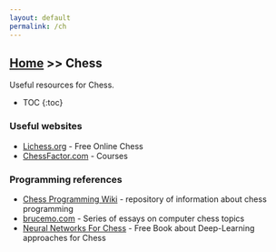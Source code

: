 ```yaml
---
layout: default
permalink: /ch
---
```


## [Home](/) >> Chess

Useful resources for Chess.

* TOC
{:toc}

### Useful websites

* [Lichess.org](https://lichess.org) - Free Online Chess
* [ChessFactor.com](https://chessfactor.com) - Courses

### Programming references

* [Chess Programming Wiki](https://www.chessprogramming.org/) - repository of information about chess programming
* [brucemo.com](https://web.archive.org/web/20040604071434/http://www.brucemo.com/compchess/programming/index.htm) - Series of essays on computer chess topics
* [Neural Networks For Chess](https://github.com/asdfjkl/neural_network_chess) - Free Book about Deep-Learning approaches for Chess

